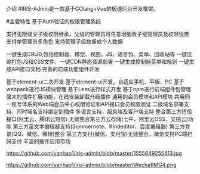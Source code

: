 介绍
#IRIS-Admin是一款基于GOlang+Vue的极速后台开发框架。

#主要特性
基于Auth验证的权限管理系统

支持无限级父子级权限继承，父级的管理员可任意增删改子级管理员及权限设置
支持单管理员多角色
支持管理子级数据或个人数据

一键生成CRUD,包括控制器、模型、视图、JS、语言包、菜单、回收站等
一键压缩打包JS和CSS文件，一键CDN静态资源部署
一键生成控制器菜单和规则
一键生成API接口文档
完善的前端功能组件开发

基于element-ui二次开发
基于element-ui开发，自适应手机、平板、PC
基于webpack进行JS模块管理
基于Less进行样式开发
基于npm进行前端组件包管理
强大的插件扩展功能，在线安装卸载升级插件
通用的会员模块和API模块
共用同一账号体系的Web端会员中心权限验证和API接口会员权限验证
二级域名部署支持，同时域名支持绑定到插件
多语言支持，服务端及客户端支持
整合第三方短信接口(阿里云、腾讯云短信)
无缝整合第三方云存储(七牛、阿里云OSS、又拍云)功能
第三方富文本编辑器支持(Summernote、Kindeditor、百度编辑器)
第三方登录(QQ、微信、微博)整合
第三方支付(微信、支付宝)无缝整合，微信支持PC端扫码支付
丰富的插件应用市场



https://github.com/yanhao1/iris-admin/blob/master/1555649255413.jpg


https://github.com/yanhao1/iris-admin/blob/master/WechatIMG4.png

